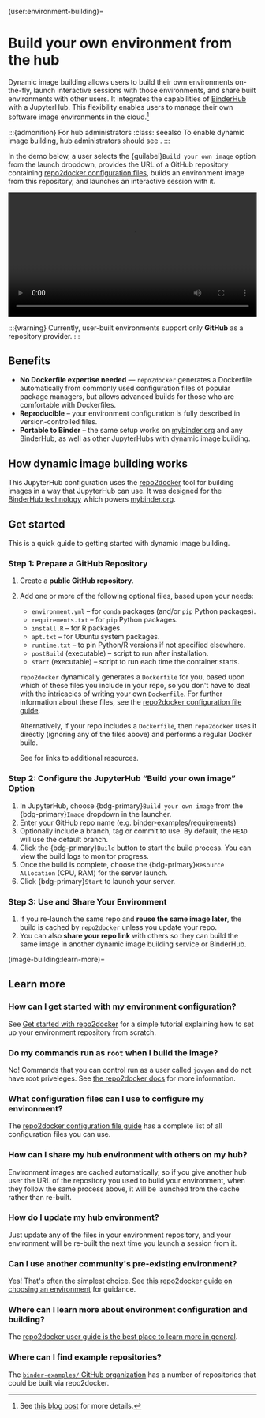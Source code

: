 (user:environment-building)=
# Build your own environment from the hub

Dynamic image building allows users to build their own environments on-the-fly, launch interactive sessions with those environments, and share built environments with other users.
It integrates the capabilities of [BinderHub](https://binderhub.readthedocs.io/en/latest/) with a JupyterHub. This flexibility enables users to manage their own software image environments in the cloud.[^blog]

[^blog]: See [this blog post](https://2i2c.org/blog/2024/jupyterhub-binderhub-gesis/) for more details.

:::{admonition} For hub administrators
:class: seealso
To enable dynamic image building, hub administrators should see [](#image-building-setup).
:::

In the demo below, a user selects the {guilabel}`Build your own image` option from the launch dropdown, provides the URL of a GitHub repository containing [repo2docker configuration files](https://repo2docker.readthedocs.io/en/latest/configuration/), builds an environment image from this repository, and launches an interactive session with it.

<video width="100%" autoplay loop>
  <source src="/_static/videos/demo-dynamic-image-building.mp4" type="video/mp4">
  Your browser does not support the video tag.
</video>

:::{warning}
Currently, user-built environments support only **GitHub** as a repository provider.
:::

## Benefits

* **No Dockerfile expertise needed** — `repo2docker` generates a Dockerfile automatically from commonly used configuration files of popular package managers, but allows advanced builds for those who are comfortable with Dockerfiles.
* **Reproducible** – your environment configuration is fully described in version-controlled files.
* **Portable to Binder** – the same setup works on [mybinder.org](https://mybinder.org) and any BinderHub, as well as other JupyterHubs with dynamic image building.

## How dynamic image building works

This JupyterHub configuration uses the [repo2docker](https://repo2docker.readthedocs.io/en/latest/) tool for building images in a way that JupyterHub can use. It was designed for the [BinderHub technology](https://binderhub.readthedocs.io) which powers [mybinder.org](https://mybinder.org).

## Get started

This is a quick guide to getting started with dynamic image building.

### Step 1: Prepare a GitHub Repository

1. Create a **public GitHub repository**.
2. Add one or more of the following optional files, based upon your needs:

   * `environment.yml` – for `conda` packages (and/or `pip` Python packages).
   * `requirements.txt` – for `pip` Python packages.
   * `install.R` – for R packages.
   * `apt.txt` – for Ubuntu system packages.
   * `runtime.txt` – to pin Python/R versions if not specified elsewhere.
   * `postBuild` (executable) – script to run after installation.
   * `start` (executable) – script to run each time the container starts.

   `repo2docker` dynamically generates a `Dockerfile` for you, based upon which of these files you include in your repo, so you don't have to deal with the intricacies of writing your own `Dockerfile`. For further information about these files, see the [repo2docker configuration file guide](https://repo2docker.readthedocs.io/en/latest/configuration/).

   Alternatively, if your repo includes a `Dockerfile`, then `repo2docker` uses it directly (ignoring any of the files above) and performs a regular Docker build.
   
   See [](#image-building:learn-more) for links to additional resources.

### Step 2: Configure the JupyterHub “Build your own image” Option

1. In JupyterHub, choose {bdg-primary}`Build your own image` from the {bdg-primary}`Image` dropdown in the launcher.
2. Enter your GitHub repo name (e.g. [binder-examples/requirements](https://github.com/binder-examples/requirements))
3. Optionally include a branch, tag or commit to use. By default, the `HEAD` will use the default branch.
4. Click the {bdg-primary}`Build` button to start the build process. You can view the build logs to monitor progress.
5. Once the build is complete, choose the {bdg-primary}`Resource Allocation` (CPU, RAM) for the server launch.
6. Click {bdg-primary}`Start` to launch your server.

### Step 3: Use and Share Your Environment

1. If you re-launch the same repo and **reuse the same image later**, the build is cached by `repo2docker` unless you update your repo.
1. You can also **share your repo link** with others so they can build the same image in another dynamic image building service or BinderHub.

(image-building:learn-more)=
## Learn more

### How can I get started with my environment configuration?

See [Get started with repo2docker](https://repo2docker.readthedocs.io/en/latest/start/) for a simple tutorial explaining how to set up your environment repository from scratch.

### Do my commands run as `root` when I build the image?

No! Commands that you can control run as a user called `jovyan` and do not have root priveleges.
See [the repo2docker docs](https://repo2docker.readthedocs.io/en/latest/use/actions-and-scripts/) for more information.

### What configuration files can I use to configure my environment?

The [repo2docker configuration file guide](https://repo2docker.readthedocs.io/en/latest/configuration/) has a complete list of all configuration files you can use.

### How can I share my hub environment with others on my hub?

Environment images are cached automatically, so if you give another hub user the URL of the repository you used to build your environment, when they follow the same process above, it will be launched from the cache rather than re-built.

### How do I update my hub environment?

Just update any of the files in your environment repository, and your environment will be re-built the next time you launch a session from it.

### Can I use another community's pre-existing environment?

Yes! That's often the simplest choice. See [this repo2docker guide on choosing an environment](https://repo2docker.readthedocs.io/en/latest/use/pathways/) for guidance.

### Where can I learn more about environment configuration and building?

The [repo2docker user guide is the best place to learn more in general](https://repo2docker.readthedocs.io/en/latest/use/).

### Where can I find example repositories?

The [`binder-examples/` GitHub organization](https://github.com/binder-examples/) has a number of repositories that could be built via repo2docker.
